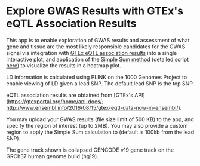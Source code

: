 # Explore GWAS Results with GTEx's eQTL Association Results 
This app is to enable exploration of GWAS results and assessment of what gene and tissue are the most likely responsible candidates for the GWAS signal via integration with [GTEx eQTL association results](https://gtexportal.org/home/) into a single interactive plot, and application of the [Simple Sum method](https://journals.plos.org/plosgenetics/article?id=10.1371/journal.pgen.1008007) (detailed script [here](http://slc.research.sickkids.ca/SimpleSum/Simple_Sum_Rscript.R)) to visualize the results in a heatmap plot.

LD information is calculated using PLINK on the 1000 Genomes Project to enable viewing of LD given a lead SNP. The default lead SNP is the top SNP.

eQTL association results are obtained from [GTEx's API](https://gtexportal.org/home/api-docs/; http://www.ensembl.info/2016/08/15/gtex-eqtl-data-now-in-ensembl/). 

You may upload your GWAS results (file size limit of 500 KB) to the app, and specify the region of interest (up to 2MB). You may also provide a custom region to apply the Simple Sum calculation to (default is 100kb from the lead SNP).

The gene track shown is collapsed GENCODE v19 gene track on the GRCh37 human genome build (hg19).


